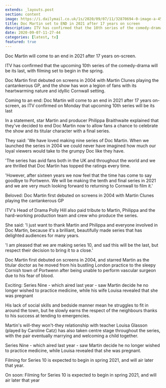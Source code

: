 ```yaml
---
extends: _layouts.post
section: content
image: https://i.dailymail.co.uk/1s/2020/09/07/11/32870694-0-image-a-45_1599473896110.jpg 
title: Doc Martin set to END in 2021 after 17 years on screen 
description: ITV has confirmed that the 10th series of the comedy-drama will be its last, with filming set to begin in the spring to air later that year. The comedy-drama first appeared on screens in 2004. 
date: 2020-09-07-11-27-44 
categories: [latest, tv] 
featured: true 
--- 
```

Doc Martin will come to an end in 2021 after 17 years on-screen.

ITV has confirmed that the upcoming 10th series of the comedy-drama will be its last, with filming set to begin in the spring.

Doc Martin first debuted on screens in 2004 with Martin Clunes playing the cantankerous GP, and the show has won a legion of fans with its heartwarming nature and idyllic Cornwall setting. 

Coming to an end: Doc Martin will come to an end in 2021 after 17 years on-screen, as ITV confirmed on Monday that upcoming 10th series will be its last

In a statement, star Martin and producer Philippa Braithwaite explained that they've decided to end Doc Martin now to allow fans a chance to celebrate the show and its titular character with a final series.  

They said: 'We have loved making nine series of Doc Martin. When we launched the series in 2004 we could never have imagined how much our loyal viewers would take to the grumpy Doc like they have. 

'The series has avid fans both in the UK and throughout the world and we are thrilled that Doc Martin has topped the ratings every time.

'However, after sixteen years we now feel that the time has come to say goodbye to Portwenn. We will be making the tenth and final series in 2021 and we are very much looking forward to returning to Cornwall to film it.'

Beloved: Doc Martin first debuted on screens in 2004 with Martin Clunes playing the cantankerous GP

ITV's Head of Drama Polly Hill also paid tribute to Martin, Philippa and the hard-working production team and crew who produce the series.

She said: 'I just want to thank Martin and Philippa and everyone involved in Doc Martin, because it's a brilliant, beautifully made series that has delighted audiences for many years. 

'I am pleased that we are making series 10, and sad this will be the last, but respect their decision to bring it to a close.'

Doc Martin first debuted on screens in 2004, and starred Martin as the titular doctor as he moved from his bustling London practice to the sleepy Cornish town of Portwenn after being unable to perform vascular surgeon due to his fear of blood.

Exciting: Series Nine - which aired last year - saw Martin decide he no longer wished to practice medicine, while his wife Louisa revealed that she was pregnant

His lack of social skills and bedside manner mean he struggles to fit in around the town, but he slowly earns the respect of the neighbours thanks to his success at tending to emergencies.

Martin's will-they won't-they relationship with teacher Louisa Glasson (played by Caroline Catz) has also taken centre stage throughout the series, with the pair eventually marrying and welcoming a child together.

Series Nine - which aired last year - saw Martin decide he no longer wished to practice medicine, while Louisa revealed that she was pregnant.

Filming for Series 10 is expected to begin in spring 2021, and will air later that year. 

On soon: Filming for Series 10 is expected to begin in spring 2021, and will air later that year

